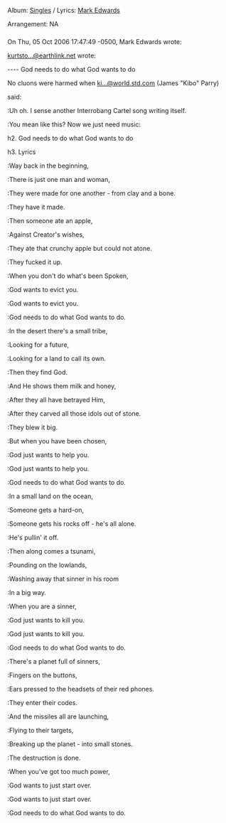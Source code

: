 Album: [Singles](/singles)
/
Lyrics: [Mark Edwards](/mark-edwards)

Arrangement:  NA



### 

On Thu, 05 Oct 2006 17:47:49 -0500, Mark Edwards wrote:

kurtsto...@earthlink.net wrote:

----  God needs to do what God wants to do





No cluons were harmed when ki...@world.std.com (James "Kibo" Parry)

said:



:Uh oh.  I sense another Interrobang Cartel song writing itself.

:You mean like this? Now we just need music:





h2. God needs to do what God wants to do

h3. Lyrics



:Way back in the beginning,

:There is just one man and woman,

:They were made for one another - from clay and a bone.

:They have it made.



:Then someone ate an apple,

:Against Creator's wishes,

:They ate that crunchy apple but could not atone.

:They fucked it up.



:When you don't do what's been Spoken,

:God wants to evict you.

:God wants to evict you.

:God needs to do what God wants to do.



:In the desert there's a small tribe,

:Looking for a future,

:Looking for a land to call its own.

:Then they find God.



:And He shows them milk and honey,

:After they all have betrayed Him,

:After they carved all those idols out of stone.

:They blew it big.



:But when you have been chosen,

:God just wants to help you.

:God just wants to help you.

:God needs to do what God wants to do.



:In a small land on the ocean,

:Someone gets a hard-on,

:Someone gets his rocks off - he's all alone.

:He's pullin' it off.



:Then along comes a tsunami,

:Pounding on the lowlands,

:Washing away that sinner in his room

:In a big way.



:When you are a sinner,

:God just wants to kill you.

:God just wants to kill you.

:God needs to do what God wants to do.



:There's a planet full of sinners,

:Fingers on the buttons,

:Ears pressed to the headsets of their red phones.

:They enter their codes.



:And the missiles all are launching,

:Flying to their targets,

:Breaking up the planet - into small stones.

:The destruction is done.



:When you've got too much power,

:God wants to just start over.

:God wants to just start over.

:God needs to do what God wants to do.